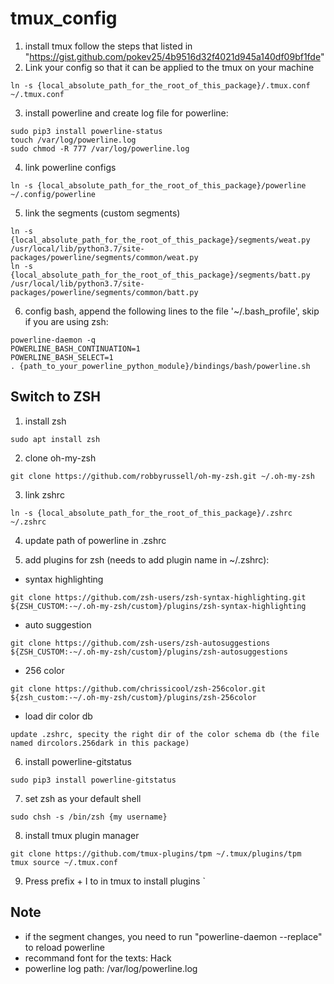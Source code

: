 # tmux_config
1. install tmux follow the steps that listed in "https://gist.github.com/pokev25/4b9516d32f4021d945a140df09bf1fde"
2. Link your config so that it can be applied to the tmux on your machine
```
ln -s {local_absolute_path_for_the_root_of_this_package}/.tmux.conf ~/.tmux.conf
```
3. install powerline and create log file for powerline:
```
sudo pip3 install powerline-status
touch /var/log/powerline.log
sudo chmod -R 777 /var/log/powerline.log
```

4. link powerline configs
```
ln -s {local_absolute_path_for_the_root_of_this_package}/powerline ~/.config/powerline
```
5. link the segments (custom segments)
```
ln -s {local_absolute_path_for_the_root_of_this_package}/segments/weat.py /usr/local/lib/python3.7/site-packages/powerline/segments/common/weat.py
ln -s {local_absolute_path_for_the_root_of_this_package}/segments/batt.py /usr/local/lib/python3.7/site-packages/powerline/segments/common/batt.py
```
6. config bash, append the following lines to the file '~/.bash_profile', skip if you are using zsh:
```
powerline-daemon -q
POWERLINE_BASH_CONTINUATION=1
POWERLINE_BASH_SELECT=1
. {path_to_your_powerline_python_module}/bindings/bash/powerline.sh
```
## Switch to ZSH

1. install zsh
```
sudo apt install zsh
```

2. clone oh-my-zsh
```
git clone https://github.com/robbyrussell/oh-my-zsh.git ~/.oh-my-zsh
```

3. link zshrc
```
ln -s {local_absolute_path_for_the_root_of_this_package}/.zshrc ~/.zshrc
```

4. update path of powerline in .zshrc

5. add plugins for zsh (needs to add plugin name in ~/.zshrc):
* syntax highlighting
```
git clone https://github.com/zsh-users/zsh-syntax-highlighting.git ${ZSH_CUSTOM:-~/.oh-my-zsh/custom}/plugins/zsh-syntax-highlighting
```
* auto suggestion
```
git clone https://github.com/zsh-users/zsh-autosuggestions ${ZSH_CUSTOM:-~/.oh-my-zsh/custom}/plugins/zsh-autosuggestions
```
* 256 color
```
git clone https://github.com/chrissicool/zsh-256color.git ${zsh_custom:-~/.oh-my-zsh/custom}/plugins/zsh-256color
```

* load dir color db
```
update .zshrc, specity the right dir of the color schema db (the file named dircolors.256dark in this package)
```

6. install powerline-gitstatus
```
sudo pip3 install powerline-gitstatus
```
7. set zsh as your default shell
```
sudo chsh -s /bin/zsh {my username}
```

8. install tmux plugin manager
```
git clone https://github.com/tmux-plugins/tpm ~/.tmux/plugins/tpm
tmux source ~/.tmux.conf
```

9. Press prefix + I to in tmux to install plugins
`
## Note
* if the segment changes, you need to run "powerline-daemon --replace" to reload powerline
* recommand font for the texts: Hack
* powerline log path: /var/log/powerline.log
